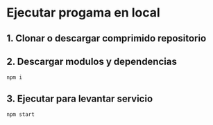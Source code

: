 # Ejecutar progama en local

## 1. Clonar o descargar comprimido repositorio

## 2. Descargar modulos y dependencias

```
npm i
```

## 3. Ejecutar para levantar servicio

```
npm start
```